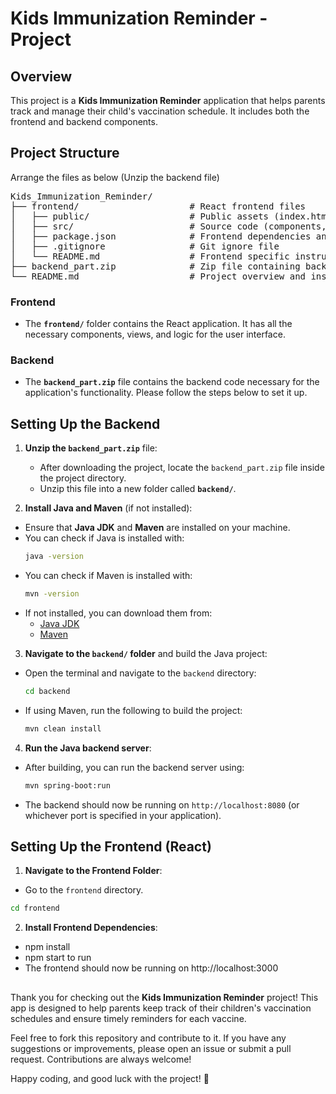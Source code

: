 # Kids Immunization Reminder - Project

## Overview
This project is a **Kids Immunization Reminder** application that helps parents track and manage their child's vaccination schedule. It includes both the frontend and backend components.

## Project Structure
Arrange the files as below (Unzip the backend file)
<pre>
Kids_Immunization_Reminder/
├── frontend/                     # React frontend files
│   ├── public/                   # Public assets (index.html, etc.)
│   ├── src/                      # Source code (components, views, etc.)
│   ├── package.json              # Frontend dependencies and scripts
│   ├── .gitignore                # Git ignore file
│   └── README.md                 # Frontend specific instructions
├── backend_part.zip              # Zip file containing backend code
└── README.md                     # Project overview and instructions
</pre>


### Frontend
- The **`frontend/`** folder contains the React application. It has all the necessary components, views, and logic for the user interface.

### Backend
- The **`backend_part.zip`** file contains the backend code necessary for the application's functionality. Please follow the steps below to set it up.

## Setting Up the Backend

1. **Unzip the `backend_part.zip`** file:
   - After downloading the project, locate the `backend_part.zip` file inside the project directory.
   - Unzip this file into a new folder called **`backend/`**. 

2. **Install Java and Maven** (if not installed):
- Ensure that **Java JDK** and **Maven** are installed on your machine.
- You can check if Java is installed with:
  ```bash
  java -version
  ```
- You can check if Maven is installed with:
  ```bash
  mvn -version
  ```
- If not installed, you can download them from:
  - [Java JDK](https://www.oracle.com/java/technologies/javase-downloads.html)
  - [Maven](https://maven.apache.org/download.cgi)

3. **Navigate to the `backend/` folder** and build the Java project:
- Open the terminal and navigate to the `backend` directory:
  ```bash
  cd backend
  ```
- If using Maven, run the following to build the project:
  ```bash
  mvn clean install
  ```

4. **Run the Java backend server**:
- After building, you can run the backend server using:
  ```bash
  mvn spring-boot:run
  ```
- The backend should now be running on `http://localhost:8080` (or whichever port is specified in your application).

## Setting Up the Frontend (React)

1. **Navigate to the Frontend Folder**:
- Go to the `frontend` directory.
```bash
cd frontend
```

2. **Install Frontend Dependencies**:
- npm install
- npm start to run
- The frontend should now be running on http://localhost:3000


##  

Thank you for checking out the **Kids Immunization Reminder** project! This app is designed to help parents keep track of their children's vaccination schedules and ensure timely reminders for each vaccine.


Feel free to fork this repository and contribute to it. If you have any suggestions or improvements, please open an issue or submit a pull request. Contributions are always welcome!


Happy coding, and good luck with the project! 🚀


